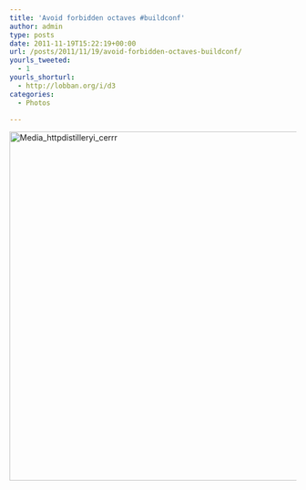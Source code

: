 ```yaml
---
title: 'Avoid forbidden octaves #buildconf'
author: admin
type: posts
date: 2011-11-19T15:22:19+00:00
url: /posts/2011/11/19/avoid-forbidden-octaves-buildconf/
yourls_tweeted:
  - 1
yourls_shorturl:
  - http://lobban.org/i/d3
categories:
  - Photos

---
```

<div class='posterous_autopost'>
  <a href="http://instagr.am/p/U0JuR/"></p> 
  
  <div class='p_embed p_image_embed'>
    <a href="http://getfile7.posterous.com/getfile/files.posterous.com/nonimage/dDnejzbuCcgAczgphpwpybqJzbIeoaAqIDlgxzjEvFBBgmEGqphHGFFtvpad/media_httpdistilleryi_CErrr.jpg.scaled1000.jpg"><img alt="Media_httpdistilleryi_cerrr" height="612" src="https://getfile7.posterous.com/getfile/files.posterous.com/nonimage/dDnejzbuCcgAczgphpwpybqJzbIeoaAqIDlgxzjEvFBBgmEGqphHGFFtvpad/media_httpdistilleryi_CErrr.jpg.scaled1000.jpg" width="612" /></a>
  </div>
  
  <p>
    </a></div>